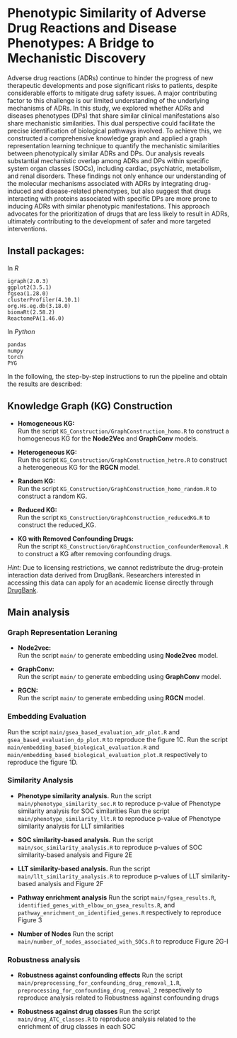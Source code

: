 # Phenotypic Similarity of Adverse Drug Reactions and Disease Phenotypes: A Bridge to Mechanistic Discovery

Adverse drug reactions (ADRs) continue to hinder the progress of new therapeutic developments and pose significant risks to patients, despite considerable efforts to mitigate drug safety issues. A major contributing factor to this challenge is our limited understanding of the underlying mechanisms of ADRs. In this study, we explored whether ADRs and diseases phenotypes (DPs) that share similar clinical manifestations also share mechanistic similarities. This dual perspective could facilitate the precise identification of biological pathways involved. To achieve this, we constructed a comprehensive knowledge graph and applied a graph representation learning technique to quantify the mechanistic similarities between phenotypically similar ADRs and DPs. Our analysis reveals substantial mechanistic overlap among ADRs and DPs within specific system organ classes (SOCs), including cardiac, psychiatric, metabolism, and renal disorders. These findings not only enhance our understanding of the molecular mechanisms associated with ADRs by integrating drug-induced and disease-related phenotypes, but also suggest that drugs interacting with proteins associated with specific DPs are more prone to inducing ADRs with similar phenotypic manifestations. This approach advocates for the prioritization of drugs that are less likely to result in ADRs, ultimately contributing to the development of safer and more targeted interventions.


## Install packages:

In *R*
```
igraph(2.0.3)
ggplot2(3.5.1)
fgsea(1.28.0)
clusterProfiler(4.10.1)
org.Hs.eg.db(3.18.0)
biomaRt(2.58.2)
ReactomePA(1.46.0)

```
In *Python*

```
pandas
numpy
torch
PYG

```

In the following, the step-by-step instructions to run the pipeline and obtain the results are described:

## Knowledge Graph (KG) Construction

- **Homogeneous KG:**  
  Run the script `KG_Construction/GraphConstruction_homo.R` to construct a homogeneous KG for the **Node2Vec** and **GraphConv** models.

- **Heterogeneous KG:**  
  Run the script `KG_Construction/GraphConstruction_hetro.R` to construct a heterogeneous KG for the **RGCN** model.

- **Random KG:**  
  Run the script `KG_Construction/GraphConstruction_homo_random.R` to construct a random KG.

- **Reduced KG:**  
  Run the script `KG_Construction/GraphConstruction_reducedKG.R` to construct the reduced_KG.

- **KG with Removed Confounding Drugs:**  
  Run the script `KG_Construction/GraphConstruction_confounderRemoval.R` to construct a KG after removing confounding drugs.


*Hint:* Due to licensing restrictions, we cannot redistribute the drug–protein interaction data derived from DrugBank. Researchers interested in accessing this data can apply for an academic license directly through [DrugBank](https://www.drugbank.ca/).


## Main analysis

### Graph Representation Leraning

- **Node2vec:**  
  Run the script `main/` to generate embedding using **Node2vec** model.

- **GraphConv:**  
  Run the script `main/` to generate embedding using **GraphConv** model.

- **RGCN:**  
  Run the script `main/` to generate embedding using **RGCN** model.



### Embedding Evaluation

  Run the script `main/gsea_based_evaluation_adr_plot.R` and `gsea_based_evaluation_dp_plot.R` to reproduce the figure 1C.
  Run the script `main/embedding_based_biological_evaluation.R` and `main/embedding_based_biological_evaluation_plot.R` respectively to reproduce the figure 1D.
  
### Similarity Analysis

- **Phenotype similarity analysis.** 
  Run the script `main/phenotype_similarity_soc.R` to reproduce p-value of Phenotype similarity analysis for SOC similarities
  Run the script `main/phenotype_similarity_llt.R` to reproduce p-value of Phenotype similarity analysis for LLT similarities 

- **SOC similarity-based analysis.** 
  Run the script `main/soc_similarity_analysis.R` to reproduce p-values of SOC similarity-based analysis and Figure 2E

- **LLT similarity-based analysis.** 
  Run the script `main/llt_similarity_analysis.R` to reproduce p-values of LLT similarity-based analysis and Figure 2F

- **Pathway enrichment analysis**
  Run the script `main/fgsea_results.R`, `identified_genes_with_elbow_on_gsea_results.R`, and `pathway_enrichment_on_identified_genes.R` respectively to reproduce Figure 3

- **Number of Nodes**
  Run the script `main/number_of_nodes_associated_with_SOCs.R` to reproduce Figure 2G-I

### Robustness analysis

- **Robustness against confounding effects**
  Run the script `main/preprocessing_for_confounding_drug_removal_1.R`, `preprocessing_for_confounding_drug_removal_2` respectively to reproduce analysis related to Robustness against confounding drugs

- **Robustness against drug classes**
  Run the script `main/drug_ATC_classes.R` to reproduce analysis related to the enrichment of drug classes in each SOC









